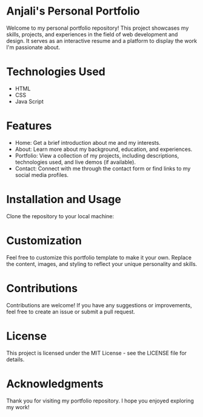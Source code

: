 # Anjali's Personal Portfolio


Welcome to my personal portfolio repository! This project showcases my skills, projects, and experiences in the field of web development and design. It serves as an interactive resume and a platform to display the work I'm passionate about.

# Technologies Used
* HTML
* CSS
* Java Script


# Features
* Home: Get a brief introduction about me and my interests.
* About: Learn more about my background, education, and experiences.
* Portfolio: View a collection of my projects, including descriptions, technologies used, and live demos (if available).
* Contact: Connect with me through the contact form or find links to my social media profiles.

# Installation and Usage
Clone the repository to your local machine:

# Customization
Feel free to customize this portfolio template to make it your own. Replace the content, images, and styling to reflect your unique personality and skills.

# Contributions
Contributions are welcome! If you have any suggestions or improvements, feel free to create an issue or submit a pull request.

# License
This project is licensed under the MIT License - see the LICENSE file for details.

# Acknowledgments
Thank you for visiting my portfolio repository. I hope you enjoyed exploring my work!

